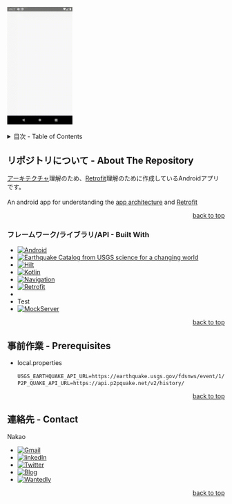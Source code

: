 <a name="readme-top"></a>

<img
  src=https://github.com/NakaoKisho/clean-architecture/blob/master/images/architecture_app_Nexus5.gif
  width="30%"
  height="50%"
/>

<!-- TABLE OF CONTENTS -->
<details>
  <summary>目次 - Table of Contents</summary>
  <ol>
    <li>
      <a href="#リポジトリについて---about-the-repository">リポジトリについて - About The Repository</a>
      <ul>
        <li><a href="#フレームワークライブラリapi---built-with">フレームワーク/ライブラリ/API - Built With</a></li>
      </ul>
    </li>
    <li>
      <a href="#事前作業---prerequisites">事前作業 - Prerequisites</a>
    </li>
    <li><a href="#連絡先---contact">連絡先 - Contact</a></li>
  </ol>
</details>


## リポジトリについて - About The Repository
[アーキテクチャ][Android-architecture-ja-url]理解のため、[Retrofit][Retrofit-url]理解のために作成しているAndroidアプリです。<br>
<br>
An android app for understanding the [app architecture][Android-architecture-en-url] and [Retrofit][Retrofit-url]
<p align="right"><a href="#readme-top">back to top</a></p>

### フレームワーク/ライブラリ/API - Built With
* [![Android][Android]][Android-url]
* [![Earthquake Catalog from USGS science for a changing world][Earthquake-catalog-api]][Earthquake-catalog-web-api-url]
* [![Hilt][Hilt]][Hilt-url]
* [![Kotlin][Kotlin]][Kotlin-url]
* [![Navigation][Navigation]][Navigation-url]
* [![Retrofit][Retrofit]][Retrofit-url]
* 
* Test
* [![MockServer][MockServer]][MockServer-url]
<p align="right"><a href="#readme-top">back to top</a></p>

## 事前作業 - Prerequisites
* local.properties
  ```
  USGS_EARTHQUAKE_API_URL=https://earthquake.usgs.gov/fdsnws/event/1/
  P2P_QUAKE_API_URL=https://api.p2pquake.net/v2/history/
  ```
<p align="right"><a href="#readme-top">back to top</a></p>

## 連絡先 - Contact
Nakao
* [![Gmail][Gmail]](mailto:vegcale@gmail.com)
* [![linkedIn][LinkedIn]][LinkedIn-url]
* [![Twitter][Twitter]][Twitter-url]
* [![Blog][Blog]][vegcale-blog-url]
* [![Wantedly][Wantedly]][Wantedly-url]
<p align="right"><a href="#readme-top">back to top</a></p>

<!-- IMAGES -->
[Android]: https://img.shields.io/badge/Android-3DDC84?style=for-the-badge&logo=android&logoColor=white
[Blog]: https://img.shields.io/badge/vegcale-green?style=for-the-badge&link=https%3A%2F%2Fvegcale.com%2Fhome%2F
[Earthquake-catalog-api]: https://img.shields.io/badge/Earthquake_Catalog-%233d5e80?style=for-the-badge&link=https%3A%2F%2Fvegcale.com%2Fhome%2F
[Gmail]: https://img.shields.io/badge/Gmail-D14836?style=for-the-badge&logo=gmail&logoColor=white
[Hilt]: https://img.shields.io/badge/Hilt-%232196F3?style=for-the-badge&link=https%3A%2F%2Fvegcale.com%2Fhome%2F
[Kotlin]: https://img.shields.io/badge/Kotlin-0095D5?&style=for-the-badge&logo=kotlin&logoColor=white
[LinkedIn]: https://img.shields.io/badge/LinkedIn-0077B5?style=for-the-badge&logo=linkedin&logoColor=white
[MockServer]: https://img.shields.io/badge/MockServer-black?style=for-the-badge&logoColor=white
[Navigation]: https://img.shields.io/badge/Navigation-3DDC84?style=for-the-badge
[Retrofit]: https://img.shields.io/badge/retrofit-%2348b983?style=for-the-badge&link=https%3A%2F%2Fvegcale.com%2Fhome%2F
[Twitter]: https://img.shields.io/badge/Twitter-1DA1F2?style=for-the-badge&logo=twitter&logoColor=white
[Wantedly]: https://img.shields.io/badge/wantedly-blue?style=for-the-badge&link=https%3A%2F%2Fvegcale.com%2Fhome%2F


<!-- MARKDOWN LINKS -->
[Android-architecture-ja-url]: https://developer.android.com/topic/architecture/intro?hl=ja
[Android-architecture-en-url]: https://developer.android.com/topic/architecture/intro?hl=en
[Android-url]: https://developer.android.com/?gclid=Cj0KCQjwtamlBhD3ARIsAARoaEyq371HcYIsNnendclD_y01sOy5Yjd8YU6xRSa3LqhgAIfdApUzp8gaAs7mEALw_wcB&gclsrc=aw.ds&hl=ja
[Earthquake-catalog-web-api-url]: https://earthquake.usgs.gov/fdsnws/event/1/#kmlanimated
[Hilt-url]: https://dagger.dev/hilt/
[Kotlin-url]: https://kotlinlang.org/docs/android-overview.html
[LinkedIn-url]: https://www.linkedin.com/in/kisho-nakao/
[MockServer-url]: https://www.mock-server.com/mock_server/getting_started.html
[Navigation-url]: https://developer.android.com/guide/navigation/get-started?hl=ja
[Retrofit-url]: https://square.github.io/retrofit/
[Twitter-url]: https://twitter.com/@OCL89894812
[vegcale-blog-url]: https://vegcale.com/home/
[Wantedly-url]: https://www.wantedly.com/id/kisho_nakao
